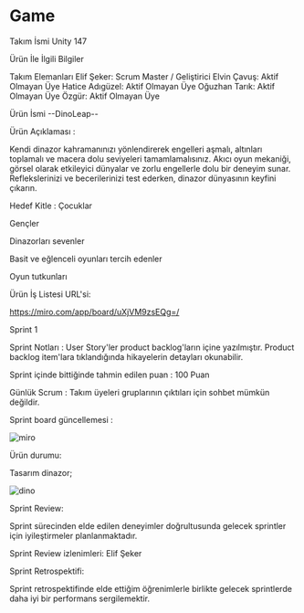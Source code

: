 # Game

Takım İsmi Unity 147

Ürün İle İlgili Bilgiler

Takım Elemanları Elif Şeker: Scrum Master / Geliştirici 
Elvin Çavuş: Aktif Olmayan Üye
Hatice Adıgüzel: Aktif Olmayan Üye
Oğuzhan Tarık: Aktif Olmayan Üye 
Özgür: Aktif Olmayan Üye

Ürün İsmi --DinoLeap--

Ürün Açıklaması :


Kendi dinazor kahramanınızı yönlendirerek engelleri aşmalı, altınları toplamalı ve macera dolu seviyeleri tamamlamalısınız. Akıcı oyun mekaniği, görsel olarak etkileyici dünyalar ve zorlu engellerle dolu bir deneyim sunar. Reflekslerinizi ve becerilerinizi test ederken, dinazor dünyasının keyfini çıkarın.

Hedef Kitle :
Çocuklar

Gençler

Dinazorları sevenler

Basit ve eğlenceli oyunları tercih edenler

Oyun tutkunları


Ürün İş Listesi URL'si:


https://miro.com/app/board/uXjVM9zsEQg=/



Sprint 1


Sprint Notları : User Story'ler product backlog'ların içine yazılmıştır. Product backlog item'lara tıklandığında hikayelerin detayları okunabilir.

Sprint içinde bittiğinde tahmin edilen puan : 100 Puan


Günlük Scrum : Takım üyeleri gruplarının çıktıları için sohbet mümkün değildir.

Sprint board güncellemesi :


![miro](https://github.com/ElifSeker1/Game/assets/115024169/307e6a6f-977c-495a-81e5-66a02079737f)



Ürün durumu: 

Tasarım dinazor;

![dino](https://github.com/ElifSeker1/Game/assets/115024169/219629dd-b14b-4439-bc7f-56fd0c840370)

Sprint Review:  

 Sprint sürecinden elde edilen deneyimler doğrultusunda gelecek sprintler için iyileştirmeler planlanmaktadır. 
 
 Sprint Review izlenimleri: Elif Şeker
 
 
 
 Sprint Retrospektifi:
 
 Sprint retrospektifinde elde ettiğim öğrenimlerle birlikte gelecek sprintlerde daha iyi bir performans sergilemektir.










